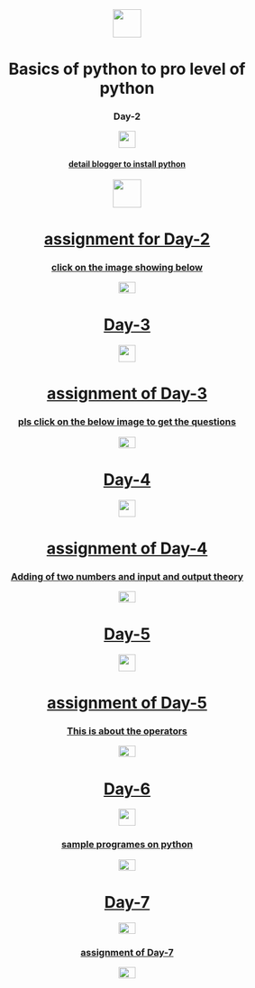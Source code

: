 <html>
  <head>
    <body align="center" >
      <img src="https://th.bing.com/th?id=OSK.51053f2608887c85ccaf7038d1e46985&w=116&h=156&c=7&o=6&pid=SANGAM" width="50" height="50"/>
      <h1>Basics of python to pro level of python</h1>
      <h3>Day-2</h3>
       <a href="https://youtu.be/Q8H9A7T8tbo?si=90QnzqNH4FJFcuK0"/><img src="https://images.unsplash.com/photo-1611162616475-46b635cb6868?ixlib=rb-4.0.3&ixid=M3wxMjA3fDB8MHxzZWFyY2h8Mnx8eW91dHViZSUyMGxvZ298ZW58MHx8MHx8fDA%3D&w=1000&q=80" width="30" height="30"/>
       <br>
         <h4>detail blogger to install python</h4>
      <a href="https://www.blogger.com/u/1/blog/post/edit/217627150224491225/1310585105939831594"/><img src="https://images.pexels.com/photos/262508/pexels-photo-262508.jpeg?cs=srgb&dl=pexels-pixabay-262508.jpg&fm=jpg" width="50" height="50"/>
        <br>
        <h1>assignment for Day-2</h1>
        <h3>click on the image showing below</h3>
        <a href="https://bit.ly/3NQCCS4"/><img src="https://encrypted-tbn0.gstatic.com/images?q=tbn:ANd9GcQgIdcKGYqsZ42cMK8z6LY-Lxv504vVhcHiq87kEfw&s" width="30" height="20"/>


   <h1>Day-3</h1>
   <a href="https://youtu.be/dJdBYfgmqwo?si=K_XNVkGX7Ms8THnv"/><img src="https://images.unsplash.com/photo-1611162616475-46b635cb6868?ixlib=rb-4.0.3&ixid=M3wxMjA3fDB8MHxzZWFyY2h8Mnx8eW91dHViZSUyMGxvZ298ZW58MHx8MHx8fDA%3D&w=1000&q=80" width="30" height="30"/>
     <h1> assignment of Day-3 </h1>
     <h3>pls click on the below image to get the questions</h3>
     <a href="https://bit.ly/3Mfq7xT"/><img src="https://encrypted-tbn0.gstatic.com/images?q=tbn:ANd9GcQgIdcKGYqsZ42cMK8z6LY-Lxv504vVhcHiq87kEfw&s" width="30" height="20"/>

   <h1>Day-4</h1>
   <a href="https://youtu.be/rCrEpy_x-fc?si=1TZdfhmMYBok271M"/><img src="https://images.unsplash.com/photo-1611162616475-46b635cb6868?ixlib=rb-4.0.3&ixid=M3wxMjA3fDB8MHxzZWFyY2h8Mnx8eW91dHViZSUyMGxvZ298ZW58MHx8MHx8fDA%3D&w=1000&q=80" width="30" height="30"/>
     <h1>assignment of Day-4</h1>
     <h3>Adding of two numbers and input and output theory</h3>
     <a href="https://bit.ly/3GWkaoQ"/><img src="https://encrypted-tbn0.gstatic.com/images?q=tbn:ANd9GcQgIdcKGYqsZ42cMK8z6LY-Lxv504vVhcHiq87kEfw&s" width="30" height="20"/>
       <h1>Day-5</h1>
       <a href="https://youtu.be/SqV3pqkZtTw?si=c87rPj9YLxGr6Z3n"/><img src="https://images.unsplash.com/photo-1611162616475-46b635cb6868?ixlib=rb-4.0.3&ixid=M3wxMjA3fDB8MHxzZWFyY2h8Mnx8eW91dHViZSUyMGxvZ298ZW58MHx8MHx8fDA%3D&w=1000&q=80" width="30" height="30"/>
         <h1>assignment of Day-5</h1>
         <h3>This is about the operators</h3>
         <a href="https://bit.ly/3MiZkkg"/><img src="https://encrypted-tbn0.gstatic.com/images?q=tbn:ANd9GcQgIdcKGYqsZ42cMK8z6LY-Lxv504vVhcHiq87kEfw&s" width="30" height="20"/>
           <h1>Day-6</h1>
           <a href="https://youtu.be/-Gqt-zayh0g?si=oaAR4bGMVlo0dupn"/><img src="https://images.unsplash.com/photo-1611162616475-46b635cb6868?ixlib=rb-4.0.3&ixid=M3wxMjA3fDB8MHxzZWFyY2h8Mnx8eW91dHViZSUyMGxvZ298ZW58MHx8MHx8fDA%3D&w=1000&q=80" width="30" height="30"/>
             <h3>sample programes on python</h3>
             <a href="https://bit.ly/3wZLGgk"/><img src="https://encrypted-tbn0.gstatic.com/images?q=tbn:ANd9GcQgIdcKGYqsZ42cMK8z6LY-Lxv504vVhcHiq87kEfw&s" width="30" height="20"/>
               <h1>Day-7</h1>
               <a href="https://youtu.be/beKPNbmIB5Q?si=EVCpQLGfALvslflj"/><img src="https://encrypted-tbn0.gstatic.com/images?q=tbn:ANd9GcQgIdcKGYqsZ42cMK8z6LY-Lxv504vVhcHiq87kEfw&s" width="30" height="20"/>
                 <h3>assignment of Day-7</h3>
                 <a href="https://bit.ly/3NSe6jh"/><img src="https://encrypted-tbn0.gstatic.com/images?q=tbn:ANd9GcQgIdcKGYqsZ42cMK8z6LY-Lxv504vVhcHiq87kEfw&s" width="30" height="20"/>
       </body>
  </head>
</html>
